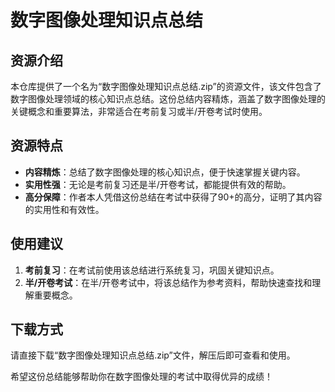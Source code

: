 # 数字图像处理知识点总结

## 资源介绍

本仓库提供了一个名为“数字图像处理知识点总结.zip”的资源文件，该文件包含了数字图像处理领域的核心知识点总结。这份总结内容精炼，涵盖了数字图像处理的关键概念和重要算法，非常适合在考前复习或半/开卷考试时使用。

## 资源特点

- **内容精炼**：总结了数字图像处理的核心知识点，便于快速掌握关键内容。
- **实用性强**：无论是考前复习还是半/开卷考试，都能提供有效的帮助。
- **高分保障**：作者本人凭借这份总结在考试中获得了90+的高分，证明了其内容的实用性和有效性。

## 使用建议

1. **考前复习**：在考试前使用该总结进行系统复习，巩固关键知识点。
2. **半/开卷考试**：在半/开卷考试中，将该总结作为参考资料，帮助快速查找和理解重要概念。

## 下载方式

请直接下载“数字图像处理知识点总结.zip”文件，解压后即可查看和使用。

希望这份总结能够帮助你在数字图像处理的考试中取得优异的成绩！